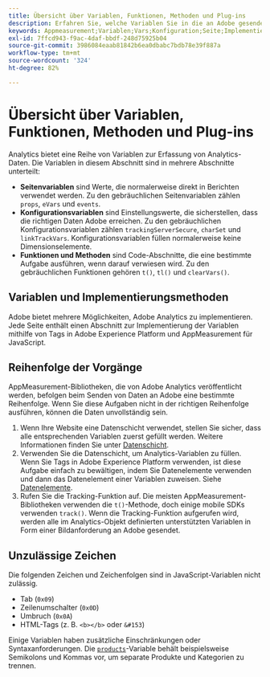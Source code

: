 ```yaml
---
title: Übersicht über Variablen, Funktionen, Methoden und Plug-ins
description: Erfahren Sie, welche Variablen Sie in die an Adobe gesendeten Daten aufnehmen können, um die Berichterstellung zu verbessern.
keywords: Appmeasurement;Variablen;Vars;Konfiguration;Seite;Implementierung
exl-id: 7ffcd943-f9ac-4daf-bbdf-248d75925b04
source-git-commit: 3986084eaab81842b6ea0dbabc7bdb78e39f887a
workflow-type: tm+mt
source-wordcount: '324'
ht-degree: 82%

---
```


# Übersicht über Variablen, Funktionen, Methoden und Plug-ins

Analytics bietet eine Reihe von Variablen zur Erfassung von Analytics-Daten. Die Variablen in diesem Abschnitt sind in mehrere Abschnitte unterteilt:

* **Seitenvariablen** sind Werte, die normalerweise direkt in Berichten verwendet werden. Zu den gebräuchlichen Seitenvariablen zählen `props`, `eVars` und `events`.
* **Konfigurationsvariablen** sind Einstellungswerte, die sicherstellen, dass die richtigen Daten Adobe erreichen. Zu den gebräuchlichen Konfigurationsvariablen zählen `trackingServerSecure`, `charSet` und `linkTrackVars`. Konfigurationsvariablen füllen normalerweise keine Dimensionselemente.
* **Funktionen und Methoden** sind Code-Abschnitte, die eine bestimmte Aufgabe ausführen, wenn darauf verwiesen wird. Zu den gebräuchlichen Funktionen gehören `t()`, `tl()` und `clearVars()`.

## Variablen und Implementierungsmethoden

Adobe bietet mehrere Möglichkeiten, Adobe Analytics zu implementieren. Jede Seite enthält einen Abschnitt zur Implementierung der Variablen mithilfe von Tags in Adobe Experience Platform und AppMeasurement für JavaScript.

## Reihenfolge der Vorgänge

AppMeasurement-Bibliotheken, die von Adobe Analytics veröffentlicht werden, befolgen beim Senden von Daten an Adobe eine bestimmte Reihenfolge. Wenn Sie diese Aufgaben nicht in der richtigen Reihenfolge ausführen, können die Daten unvollständig sein.

1. Wenn Ihre Website eine Datenschicht verwendet, stellen Sie sicher, dass alle entsprechenden Variablen zuerst gefüllt werden. Weitere Informationen finden Sie unter [Datenschicht](../prepare/data-layer.md).
2. Verwenden Sie die Datenschicht, um Analytics-Variablen zu füllen. Wenn Sie Tags in Adobe Experience Platform verwenden, ist diese Aufgabe einfach zu bewältigen, indem Sie Datenelemente verwenden und dann das Datenelement einer Variablen zuweisen. Siehe [Datenelemente](https://experienceleague.adobe.com/docs/experience-platform/tags/ui/data-elements.html).
3. Rufen Sie die Tracking-Funktion auf. Die meisten AppMeasurement-Bibliotheken verwenden die `t()`-Methode, doch einige mobile SDKs verwenden `track()`. Wenn die Tracking-Funktion aufgerufen wird, werden alle im Analytics-Objekt definierten unterstützten Variablen in Form einer Bildanforderung an Adobe gesendet.

## Unzulässige Zeichen

Die folgenden Zeichen und Zeichenfolgen sind in JavaScript-Variablen nicht zulässig.

* Tab (`0x09`)
* Zeilenumschalter (`0x0D`)
* Umbruch (`0x0A`)
* HTML-Tags (z. B. `<b></b>` oder `&#153`)

Einige Variablen haben zusätzliche Einschränkungen oder Syntaxanforderungen. Die [`products`](page-vars/products.md)-Variable behält beispielsweise Semikolons und Kommas vor, um separate Produkte und Kategorien zu trennen.
